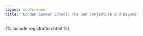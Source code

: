 ```yaml
---
layout: conference
title: "London Summer School: The Sen Conjecture and Beyond"
---
```


{% include registration.html %}
